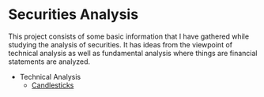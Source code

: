 # Securities Analysis

This project consists of some basic information that I have gathered while studying the analysis of securities.
It has ideas from the viewpoint of technical analysis as well as fundamental analysis where things are financial statements are analyzed.

* Technical Analysis
    * [Candlesticks](technical-analysis/candlesticks/candlesticks.md)